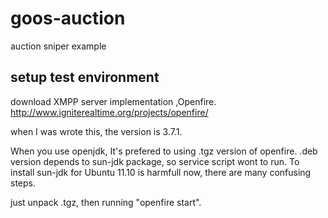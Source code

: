 # goos-auction

auction sniper example

## setup test environment

download XMPP server implementation ,Openfire.
http://www.igniterealtime.org/projects/openfire/

when I was wrote this, the version is 3.7.1.

When you use openjdk, It's prefered to using .tgz version of openfire.
.deb version depends to sun-jdk package, so service script wont to run.
To install sun-jdk for Ubuntu 11.10 is harmfull now, there are many confusing steps.

just unpack .tgz, then running "openfire start".
